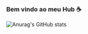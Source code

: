 ### Bem vindo ao meu Hub ☕

![Anurag's GitHub stats](https://github-readme-stats.vercel.app/api?username=LeoLBS&show_icons=true&count_private=true&theme=gruvbox_light)
